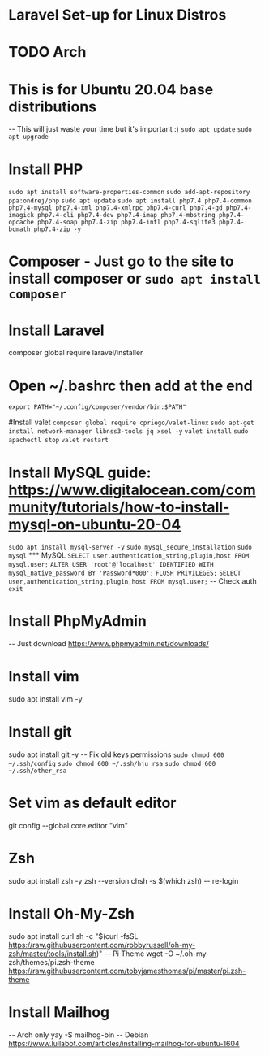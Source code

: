 # Laravel Set-up for Linux Distros

# TODO Arch

# This is for Ubuntu 20.04 base distributions
-- This will just waste your time but it's important :)
``sudo apt update``
``sudo apt upgrade``

# Install PHP
``sudo apt install software-properties-common``
``sudo add-apt-repository ppa:ondrej/php``
``sudo apt update``
``sudo apt install php7.4 php7.4-common php7.4-mysql php7.4-xml php7.4-xmlrpc php7.4-curl php7.4-gd php7.4-imagick php7.4-cli php7.4-dev php7.4-imap php7.4-mbstring php7.4-opcache php7.4-soap php7.4-zip php7.4-intl php7.4-sqlite3 php7.4-bcmath php7.4-zip -y``

# Composer - Just go to the site to install composer or ``sudo apt install composer``

# Install Laravel
composer global require laravel/installer
# Open ~/.bashrc then add at the end
``export PATH="~/.config/composer/vendor/bin:$PATH"``

#Install valet
``composer global require cpriego/valet-linux``
``sudo apt-get install network-manager libnss3-tools jq xsel -y``
``valet install``
``sudo apachectl stop``
``valet restart``

# Install MySQL guide: https://www.digitalocean.com/community/tutorials/how-to-install-mysql-on-ubuntu-20-04
``sudo apt install mysql-server -y``
``sudo mysql_secure_installation``
``sudo mysql``
*** MySQL
``SELECT user,authentication_string,plugin,host FROM mysql.user;``
``ALTER USER 'root'@'localhost' IDENTIFIED WITH mysql_native_password BY 'Password*000';``
``FLUSH PRIVILEGES;``
``SELECT user,authentication_string,plugin,host FROM mysql.user;`` -- Check auth
``exit``

# Install PhpMyAdmin
-- Just download https://www.phpmyadmin.net/downloads/

# Install vim
sudo apt install vim -y

# Install git
sudo apt install git -y
-- Fix old keys permissions
``sudo chmod 600 ~/.ssh/config``
``sudo chmod 600 ~/.ssh/hju_rsa``
``sudo chmod 600 ~/.ssh/other_rsa``
# Set vim as default editor
git config --global core.editor "vim"

# Zsh
sudo apt install zsh -y
zsh --version
chsh -s $(which zsh) -- re-login
# Install Oh-My-Zsh
sudo apt install curl
sh -c "$(curl -fsSL https://raw.githubusercontent.com/robbyrussell/oh-my-zsh/master/tools/install.sh)"
-- Pi Theme
wget -O ~/.oh-my-zsh/themes/pi.zsh-theme https://raw.githubusercontent.com/tobyjamesthomas/pi/master/pi.zsh-theme

# Install Mailhog
-- Arch only
yay -S mailhog-bin
-- Debian
https://www.lullabot.com/articles/installing-mailhog-for-ubuntu-1604
